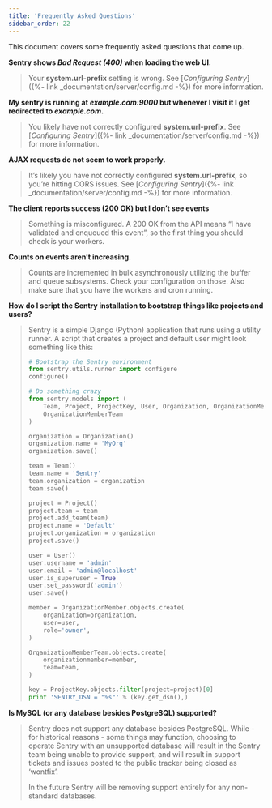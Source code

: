 ```yaml
---
title: 'Frequently Asked Questions'
sidebar_order: 22
---
```


This document covers some frequently asked questions that come up.

**Sentry shows _Bad Request (400)_ when loading the web UI.**

> Your **system.url-prefix** setting is wrong. See [_Configuring Sentry_]({%- link _documentation/server/config.md -%}) for more information.

**My sentry is running at _example.com:9000_ but whenever I visit it I get redirected to _example.com_.**

> You likely have not correctly configured **system.url-prefix**. See [_Configuring Sentry_]({%- link _documentation/server/config.md -%}) for more information.

**AJAX requests do not seem to work properly.**

> It’s likely you have not correctly configured **system.url-prefix**, so you’re hitting CORS issues. See [_Configuring Sentry_]({%- link _documentation/server/config.md -%}) for more information.

**The client reports success (200 OK) but I don’t see events**

> Something is misconfigured. A 200 OK from the API means “I have validated and enqueued this event”, so the first thing you should check is your workers.

**Counts on events aren’t increasing.**

> Counts are incremented in bulk asynchronously utilizing the buffer and queue subsystems. Check your configuration on those. Also make sure that you have the workers and cron running.

**How do I script the Sentry installation to bootstrap things like projects and users?**

> Sentry is a simple Django (Python) application that runs using a utility runner. A script that creates a project and default user might look something like this:
> 
> ```python
> # Bootstrap the Sentry environment
> from sentry.utils.runner import configure
> configure()
> 
> # Do something crazy
> from sentry.models import (
>     Team, Project, ProjectKey, User, Organization, OrganizationMember,
>     OrganizationMemberTeam
> )
> 
> organization = Organization()
> organization.name = 'MyOrg'
> organization.save()
> 
> team = Team()
> team.name = 'Sentry'
> team.organization = organization
> team.save()
> 
> project = Project()
> project.team = team
> project.add_team(team)
> project.name = 'Default'
> project.organization = organization
> project.save()
> 
> user = User()
> user.username = 'admin'
> user.email = 'admin@localhost'
> user.is_superuser = True
> user.set_password('admin')
> user.save()
> 
> member = OrganizationMember.objects.create(
>     organization=organization,
>     user=user,
>     role='owner',
> )
> 
> OrganizationMemberTeam.objects.create(
>     organizationmember=member,
>     team=team,
> )
> 
> key = ProjectKey.objects.filter(project=project)[0]
> print 'SENTRY_DSN = "%s"' % (key.get_dsn(),)
> ```

**Is MySQL (or any database besides PostgreSQL) supported?**

> Sentry does not support any database besides PostgreSQL. While - for historical reasons - some things may function, choosing to operate Sentry with an unsupported database will result in the Sentry team being unable to provide support, and will result in support tickets and issues posted to the public tracker being closed as ‘wontfix’.
> 
> In the future Sentry will be removing support entirely for any non-standard databases.
